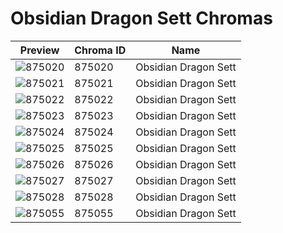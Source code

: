 # Obsidian Dragon Sett Chromas

| Preview | Chroma ID | Name |
|---------|-----------|------|
| ![875020](https://raw.communitydragon.org/latest/plugins/rcp-be-lol-game-data/global/default/v1/champion-chroma-images/875/875020.png) | 875020 | Obsidian Dragon Sett |
| ![875021](https://raw.communitydragon.org/latest/plugins/rcp-be-lol-game-data/global/default/v1/champion-chroma-images/875/875021.png) | 875021 | Obsidian Dragon Sett |
| ![875022](https://raw.communitydragon.org/latest/plugins/rcp-be-lol-game-data/global/default/v1/champion-chroma-images/875/875022.png) | 875022 | Obsidian Dragon Sett |
| ![875023](https://raw.communitydragon.org/latest/plugins/rcp-be-lol-game-data/global/default/v1/champion-chroma-images/875/875023.png) | 875023 | Obsidian Dragon Sett |
| ![875024](https://raw.communitydragon.org/latest/plugins/rcp-be-lol-game-data/global/default/v1/champion-chroma-images/875/875024.png) | 875024 | Obsidian Dragon Sett |
| ![875025](https://raw.communitydragon.org/latest/plugins/rcp-be-lol-game-data/global/default/v1/champion-chroma-images/875/875025.png) | 875025 | Obsidian Dragon Sett |
| ![875026](https://raw.communitydragon.org/latest/plugins/rcp-be-lol-game-data/global/default/v1/champion-chroma-images/875/875026.png) | 875026 | Obsidian Dragon Sett |
| ![875027](https://raw.communitydragon.org/latest/plugins/rcp-be-lol-game-data/global/default/v1/champion-chroma-images/875/875027.png) | 875027 | Obsidian Dragon Sett |
| ![875028](https://raw.communitydragon.org/latest/plugins/rcp-be-lol-game-data/global/default/v1/champion-chroma-images/875/875028.png) | 875028 | Obsidian Dragon Sett |
| ![875055](https://raw.communitydragon.org/latest/plugins/rcp-be-lol-game-data/global/default/v1/champion-chroma-images/875/875055.png) | 875055 | Obsidian Dragon Sett |
